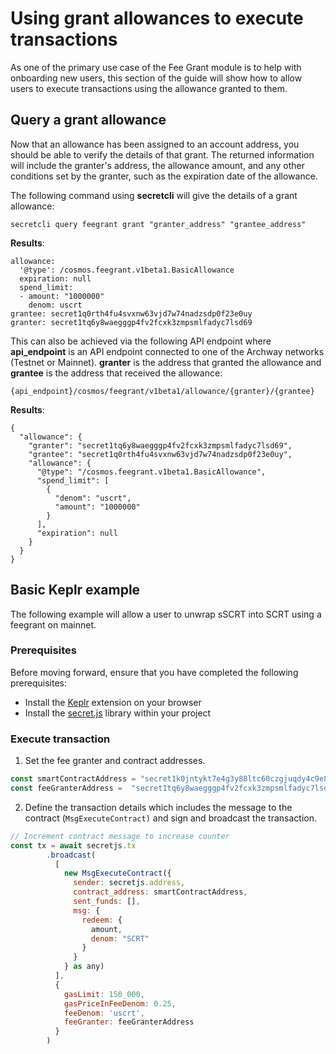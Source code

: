 # Using grant allowances to execute transactions

As one of the primary use case of the Fee Grant module is to help with onboarding new users, this section of the guide will show how to allow users to execute transactions using the allowance granted to them.

## Query a grant allowance <a href="#query-a-grant-allowance" id="query-a-grant-allowance"></a>

Now that an allowance has been assigned to an account address, you should be able to verify the details of that grant. The returned information will include the granter's address, the allowance amount, and any other conditions set by the granter, such as the expiration date of the allowance.

The following command using **secretcli** will give the details of a grant allowance:

```
secretcli query feegrant grant "granter_address" "grantee_address" 
```

**Results**:

```
allowance:
  '@type': /cosmos.feegrant.v1beta1.BasicAllowance
  expiration: null
  spend_limit:
  - amount: "1000000"
    denom: uscrt
grantee: secret1q0rth4fu4svxnw63vjd7w74nadzsdp0f23e0uy
granter: secret1tq6y8waegggp4fv2fcxk3zmpsmlfadyc7lsd69
```

This can also be achieved via the following API endpoint where **api\_endpoint** is an API endpoint connected to one of the Archway networks (Testnet or Mainnet). **granter** is the address that granted the allowance and **grantee** is the address that received the allowance:

```
{api_endpoint}/cosmos/feegrant/v1beta1/allowance/{granter}/{grantee}
```

**Results**:

```
{
  "allowance": {
    "granter": "secret1tq6y8waegggp4fv2fcxk3zmpsmlfadyc7lsd69",
    "grantee": "secret1q0rth4fu4svxnw63vjd7w74nadzsdp0f23e0uy",
    "allowance": {
      "@type": "/cosmos.feegrant.v1beta1.BasicAllowance",
      "spend_limit": [
        {
          "denom": "uscrt",
          "amount": "1000000"
        }
      ],
      "expiration": null
    }
  }
}
```

## Basic Keplr example <a href="#basic-keplr-example" id="basic-keplr-example"></a>

The following example will allow a user to unwrap sSCRT into SCRT using a feegrant on mainnet.&#x20;

### Prerequisites <a href="#prerequisites" id="prerequisites"></a>

Before moving forward, ensure that you have completed the following prerequisites:

* Install the [Keplr](https://www.keplr.app/download) extension on your browser
* Install the [secret.js](https://secretjs.scrt.network) library within your project

### Execute transaction <a href="#execute-transaction" id="execute-transaction"></a>

1. Set the fee granter and contract addresses.

```javascript
const smartContractAddress = "secret1k0jntykt7e4g3y88ltc60czgjuqdy4c9e8fzek";
const feeGranterAddress =  "secret1tq6y8waegggp4fv2fcxk3zmpsmlfadyc7lsd69";
```

2. Define the transaction details which includes the message to the contract (`MsgExecuteContract)` and sign and broadcast the transaction.

```javascript
// Increment contract message to increase counter
const tx = await secretjs.tx
        .broadcast(
          [
            new MsgExecuteContract({
              sender: secretjs.address,
              contract_address: smartContractAddress,
              sent_funds: [],
              msg: {
                redeem: {
                  amount,
                  denom: "SCRT"
                }
              }
            } as any)
          ],
          {
            gasLimit: 150_000,
            gasPriceInFeeDenom: 0.25,
            feeDenom: 'uscrt',
            feeGranter: feeGranterAddress
          }
        )
```
